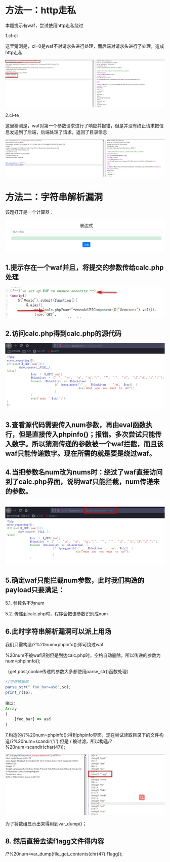 # 方法一：http走私

本题提示有waf，尝试使用http走私绕过



1.cl-cl

这里猜测是，cl=0是waf不对请求头进行处理，而后端对请求头进行了处理，造成http走私

![](https://raw.githubusercontent.com/h1iba1/h1iba1.github.io/refs/heads/master/_posts/CTF/CTFwriteup/buuctf练习笔记/images/182D081363E441868818F955DA0F2A8Eclipboard.png)



2.cl-te

这里猜测是，waf对第一个参数请求进行了响应并报错，但是并没有终止请求把信息发送到了后端，后端处理了请求，返回了目录信息

![](https://raw.githubusercontent.com/h1iba1/h1iba1.github.io/refs/heads/master/_posts/CTF/CTFwriteup/buuctf练习笔记/images/09B468E01DAA4BEA9E5C7A19F2902652clipboard.png)



# 方法二：字符串解析漏洞

该题打开是一个计算器：

![](https://raw.githubusercontent.com/h1iba1/h1iba1.github.io/refs/heads/master/_posts/CTF/CTFwriteup/buuctf练习笔记/images/14F5989666774D8D9460805850429AC1clipboard.png)





## 1.提示存在一个waf并且，将提交的参数传给calc.php处理

![](https://raw.githubusercontent.com/h1iba1/h1iba1.github.io/refs/heads/master/_posts/CTF/CTFwriteup/buuctf练习笔记/images/0BCD9940A4474719904A9B8DF897BB62clipboard.png)



## 2.访问calc.php得到calc.php的源代码

![](https://raw.githubusercontent.com/h1iba1/h1iba1.github.io/refs/heads/master/_posts/CTF/CTFwriteup/buuctf练习笔记/images/98C086FF1A9D4F7DA8B0CBD03C2B408Cclipboard.png)

## 3.查看源代码需要传入num参数，再由eval函数执行，但是直接传入phpinfo()；报错。多次尝试只能传入数字。所以猜测传递的参数被一个waf拦截，而且该waf只能传递数字。现在所需的就是要是绕过waf。



## 4.当把参数名num改为nums时：绕过了waf直接访问到了calc.php界面，说明waf只能拦截，num传递来的参数。



![](https://raw.githubusercontent.com/h1iba1/h1iba1.github.io/refs/heads/master/_posts/CTF/CTFwriteup/buuctf练习笔记/images/E528273C284B420ABEDDDEC12966FC69clipboard.png)



## 5.确定waf只能拦截num参数，此时我们构造的payload只要满足：

5.1. 参数名不为num

5.2. 传递到calc.php时，程序会把该参数识别成num



## 6.此时字符串解析漏洞可以派上用场

我们只需构造/?%20num=phpinfo();即可绕过waf

%20num不被waf识别但是到达calc.php时，空格自动删除，所以传递的参数为num=phpinnfo();

（get,post,cookie传递的参数大多都使用parse_str()函数处理）

```javascript
//空格被删除
parse_str(" foo_bar=asd",$o);
print_r($o);

输出：
Array
(
    [foo_bar] => asd
)

```



7.构造的/?%20num=phpinfo();得到phpinfo界面，现在尝试读取目录下的文件构造/?%20num=scandir('/');但是 / 被过滤，所以构造/?%20num=scandir(char(47));



![](https://raw.githubusercontent.com/h1iba1/h1iba1.github.io/refs/heads/master/_posts/CTF/CTFwriteup/buuctf练习笔记/images/C459AF4222B84D3DB4A4993D88023E41clipboard.png)



为了将数组显示出来得用到var_dump()；



## 8. 然后直接去读f1agg文件得内容

/?%20num=var_dump(file_get_contents(chr(47).f1agg));





























